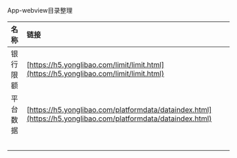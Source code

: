 App-webview目录整理

| 名称 | 链接 |
| :--- | :--- |
| 银行限额 | [https://h5.yonglibao.com/limit/limit.html](https://h5.yonglibao.com/limit/limit.html) |
| 平台数据 | [https://h5.yonglibao.com/platformdata/dataindex.html](https://h5.yonglibao.com/platformdata/dataindex.html) |
|  |  |
|  |  |
|  |  |
|  |  |
|  |  |



